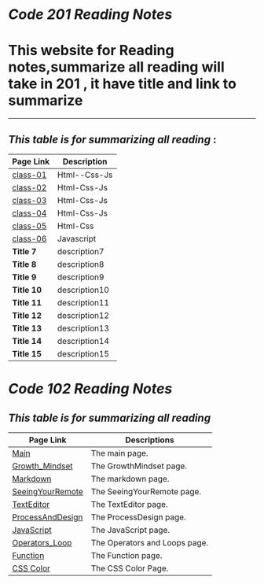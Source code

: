 # ***Code 201 Reading Notes***

# **This website for Reading notes,summarize all reading will take in 201 , it have title and link to summarize**

---

## ***This table is for summarizing all reading*** : 


| **Page Link**| **Description** |
| --------- | ----------- |
| [class-01](https://sajaababneh.github.io/reading-notes/class-01)  | Html--Css-Js |
| [class-02](https://sajaababneh.github.io/reading-notes/class-02)   | Html-Css-Js|
| [class-03](https://sajaababneh.github.io/reading-notes/class-03)   | Html-Css-Js|
| [class-04](https://sajaababneh.github.io/reading-notes/class-04)  | Html-Css-Js|
| [class-05](https://sajaababneh.github.io/reading-notes/class-05)   | Html-Css|
| [class-06](https://sajaababneh.github.io/reading-notes/class-06)   | Javascript|
| **Title 7**   | description7|
| **Title 8**   | description8|
| **Title 9**   | description9|
| **Title 10**   | description10|
| **Title 11**  | description11|
| **Title 12**  | description12|
| **Title 13**  | description13|
| **Title 14**  | description14|
| **Title 15**  | description15|


# ***Code 102 Reading Notes***

## ***This table is for summarizing all reading***


Page Link     |  Descriptions
------------- | --------------
| [Main](https://sajaababneh.github.io/reading-notes/)    | The main page. |
| [Growth_Mindset](https://sajaababneh.github.io/reading-notes/Growthmindset)  | The GrowthMindset page.|
| [Markdown](https://sajaababneh.github.io/reading-notes/Markdown)  | The markdown page.|
| [SeeingYourRemote](https://sajaababneh.github.io/reading-notes/SeeingYourRemote)  | The SeeingYourRemote page.|
| [TextEditor](https://sajaababneh.github.io/reading-notes/Texteditor)  | The TextEditor page.|
| [ProcessAndDesign](https://sajaababneh.github.io/reading-notes/ProcessDesign)  | The ProcessDesign page.|
| [JavaScript](https://sajaababneh.github.io/reading-notes/Javascript)  | The JavaScript page.|
| [Operators_Loop](https://sajaababneh.github.io/reading-notes/OperatorsLoops)  | The Operators and Loops page.|
| [Function](https://sajaababneh.github.io/reading-notes/Function) | The Function page.|
| [CSS Color](https://sajaababneh.github.io/reading-notes/colorcss)  | The CSS Color Page.|








